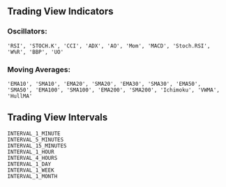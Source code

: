 ## Trading View Indicators

### Oscillators:

    'RSI', 'STOCH.K', 'CCI', 'ADX', 'AO', 'Mom', 'MACD', 'Stoch.RSI', 'W%R', 'BBP', 'UO'

### Moving Averages:

    'EMA10', 'SMA10', 'EMA20', 'SMA20', 'EMA30', 'SMA30', 'EMA50', 'SMA50', 'EMA100', 'SMA100', 'EMA200', 'SMA200', 'Ichimoku', 'VWMA', 'HullMA'

## Trading View Intervals

    INTERVAL_1_MINUTE
    INTERVAL_5_MINUTES
    INTERVAL_15_MINUTES
    INTERVAL_1_HOUR 
    INTERVAL_4_HOURS
    INTERVAL_1_DAY
    INTERVAL_1_WEEK
    INTERVAL_1_MONTH
